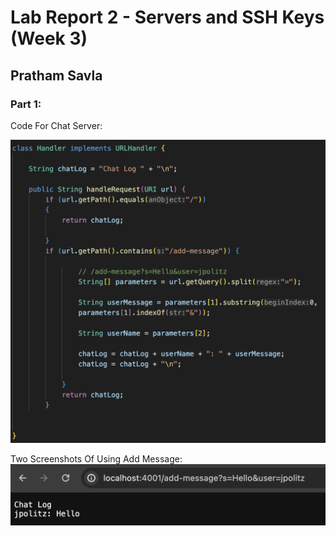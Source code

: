 # Lab Report 2 - Servers and SSH Keys (Week 3)
## Pratham Savla

### Part 1:
Code For Chat Server:

![Code For Chat Server](part1.png)

Two Screenshots Of Using Add Message:
![Using Add Message #1](part2.png)
